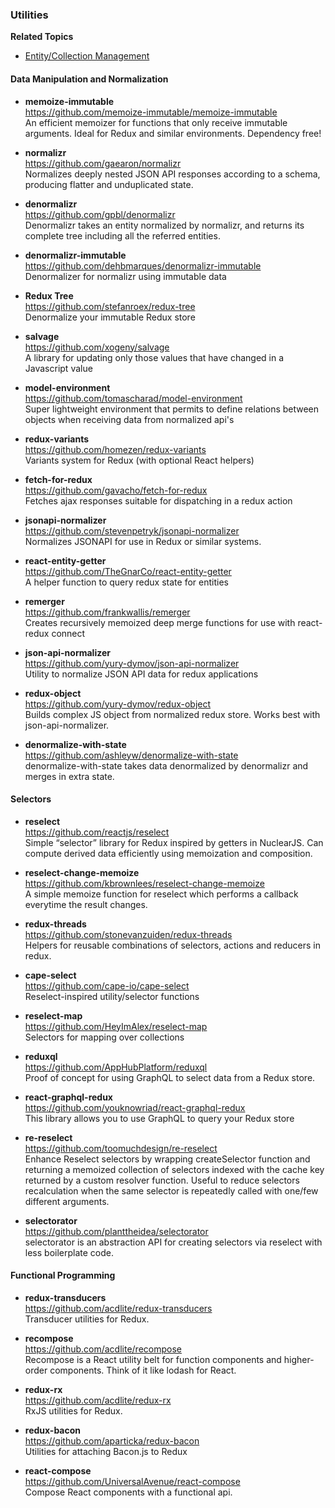 ### Utilities

**Related Topics**

- [Entity/Collection Management](entity-collection-management.md)


#### Data Manipulation and Normalization

- **memoize-immutable**  
  https://github.com/memoize-immutable/memoize-immutable  
  An efficient memoizer for functions that only receive immutable arguments. Ideal for Redux and similar environments.  Dependency free!
  
- **normalizr**  
  https://github.com/gaearon/normalizr  
  Normalizes deeply nested JSON API responses according to a schema, producing flatter and unduplicated state.
  
- **denormalizr**  
  https://github.com/gpbl/denormalizr  
  Denormalizr takes an entity normalized by normalizr, and returns its complete tree including all the referred entities.
  
- **denormalizr-immutable**  
  https://github.com/dehbmarques/denormalizr-immutable  
  Denormalizer for normalizr using immutable data
  
- **Redux Tree**  
  https://github.com/stefanroex/redux-tree  
  Denormalize your immutable Redux store
  
- **salvage**  
  https://github.com/xogeny/salvage  
  A library for updating only those values that have changed in a Javascript value
  
- **model-environment**  
  https://github.com/tomascharad/model-environment  
  Super lightweight environment that permits to define relations between objects when receiving data from normalized api's
  
- **redux-variants**  
  https://github.com/homezen/redux-variants  
  Variants system for Redux (with optional React helpers)
  
- **fetch-for-redux**  
  https://github.com/gavacho/fetch-for-redux  
  Fetches ajax responses suitable for dispatching in a redux action
  
- **jsonapi-normalizer**  
  https://github.com/stevenpetryk/jsonapi-normalizer  
  Normalizes JSONAPI for use in Redux or similar systems.
  
- **react-entity-getter**  
  https://github.com/TheGnarCo/react-entity-getter  
  A helper function to query redux state for entities
  
- **remerger**  
  https://github.com/frankwallis/remerger  
  Creates recursively memoized deep merge functions for use with react-redux connect
  
- **json-api-normalizer**  
  https://github.com/yury-dymov/json-api-normalizer  
  Utility to normalize JSON API data for redux applications
  
- **redux-object**  
  https://github.com/yury-dymov/redux-object  
  Builds complex JS object from normalized redux store. Works best with json-api-normalizer.
  
- **denormalize-with-state**  
  https://github.com/ashleyw/denormalize-with-state  
  denormalize-with-state takes data denormalized by denormalizr and merges in extra state.
  
  
#### Selectors

- **reselect**  
  https://github.com/reactjs/reselect  
  Simple “selector” library for Redux inspired by getters in NuclearJS.  Can compute derived data efficiently using memoization and composition.
  
- **reselect-change-memoize**  
  https://github.com/kbrownlees/reselect-change-memoize  
  A simple memoize function for reselect which performs a callback everytime the result changes.

- **redux-threads**  
  https://github.com/stonevanzuiden/redux-threads  
  Helpers for reusable combinations of selectors, actions and reducers in redux.
  
- **cape-select**  
  https://github.com/cape-io/cape-select  
  Reselect-inspired utility/selector functions
  
- **reselect-map**  
  https://github.com/HeyImAlex/reselect-map  
  Selectors for mapping over collections
  
- **reduxql**  
  https://github.com/AppHubPlatform/reduxql  
  Proof of concept for using GraphQL to select data from a Redux store.
  
- **react-graphql-redux**  
  https://github.com/youknowriad/react-graphql-redux  
  This library allows you to use GraphQL to query your Redux store
  
- **re-reselect**  
  https://github.com/toomuchdesign/re-reselect  
  Enhance Reselect selectors by wrapping createSelector function and returning a memoized collection of selectors indexed with the cache key returned by a custom resolver function.  Useful to reduce selectors recalculation when the same selector is repeatedly called with one/few different arguments.
  
- **selectorator**  
  https://github.com/planttheidea/selectorator  
  selectorator is an abstraction API for creating selectors via reselect with less boilerplate code.
  
  
#### Functional Programming
  
- **redux-transducers**  
  https://github.com/acdlite/redux-transducers  
  Transducer utilities for Redux.
  
- **recompose**  
  https://github.com/acdlite/recompose  
  Recompose is a React utility belt for function components and higher-order components. Think of it like lodash for React.
  
- **redux-rx**  
  https://github.com/acdlite/redux-rx  
  RxJS utilities for Redux.  
  
- **redux-bacon**  
  https://github.com/aparticka/redux-bacon  
  Utilities for attaching Bacon.js to Redux
  
- **react-compose**  
  https://github.com/UniversalAvenue/react-compose  
  Compose React components with a functional api.  
  
  
  